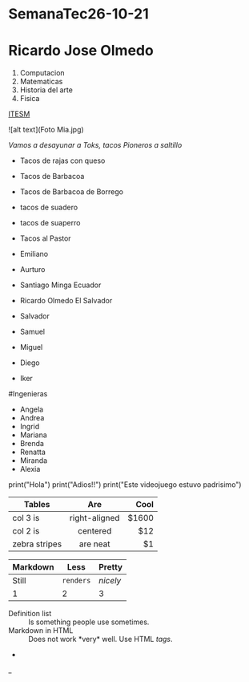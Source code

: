 # SemanaTec26-10-21
# Ricardo Jose Olmedo
1. Computacion
2. Matematicas
3. Historia del arte
4. Fisica

[ITESM](https://tec.mx/es)

![alt text](Foto Mia.jpg)

*Vamos a desayunar a Toks, tacos Pioneros a saltillo*

- Tacos de rajas con queso
- Tacos de Barbacoa
- Tacos de Barbacoa de Borrego
- tacos de suadero
- tacos de suaperro
- Tacos al Pastor

- Emiliano
- Aurturo
- Santiago Minga Ecuador
- Ricardo Olmedo El Salvador
- Salvador
- Samuel
- Miguel
- Diego
- Iker

#Ingenieras
- Angela
- Andrea
- Ingrid
- Mariana
- Brenda
- Renatta
- Miranda
- Alexia



print("Hola")
print("Adios!!")
print("Este videojuego estuvo padrisimo")




| Tables        | Are           | Cool  |
| ------------- |:-------------:| -----:|
| col 3 is      | right-aligned | $1600 |
| col 2 is      | centered      |   $12 |
| zebra stripes | are neat      |    $1 |



Markdown | Less | Pretty
--- | --- | ---
Still | `renders` | *nicely*
1 | 2 | 3


<dl>
  <dt>Definition list</dt>
  <dd>Is something people use sometimes.</dd>

  <dt>Markdown in HTML</dt>
  <dd>Does not work *very* well. Use HTML <em>tags</em>.</dd>
</dl>


*

_

